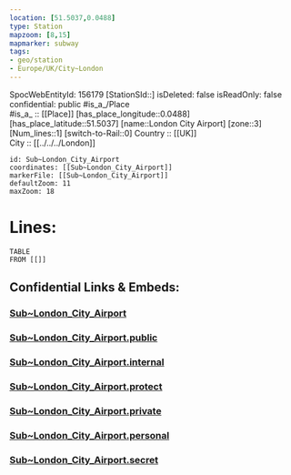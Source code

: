 ```yaml
---
location: [51.5037,0.0488] 
type: Station 
mapzoom: [8,15] 
mapmarker: subway 
tags:
- geo/station
- Europe/UK/City~London
---
```

SpocWebEntityId: 156179
[StationSId::] 
isDeleted: false
isReadOnly: false
confidential: public
#is_a_/Place  
#is_a_ :: [[Place]] 
[has_place_longitude::0.0488] 
[has_place_latitude::51.5037] 
[name::London City Airport] 
[zone::3] 
[Num_lines::1] 
[switch-to-Rail::0] 
Country :: [[UK]]  
City :: [[../../../London]]  


```leaflet
id: Sub~London_City_Airport
coordinates: [[Sub~London_City_Airport]] 
markerFile: [[Sub~London_City_Airport]] 
defaultZoom: 11 
maxZoom: 18
```


# Lines: 
```dataview
TABLE 
FROM [[]] 
```


## Confidential Links & Embeds: 

### [Sub~London_City_Airport](/_Standards/Earth/Continent/Europe/Europe~North/UK/England/Regions~England/London,Greater/cities~GreaterLondon/Underground/Station/Sub~London_City_Airport.md) 

### [Sub~London_City_Airport.public](/_public/Earth/Continent/Europe/Europe~North/UK/England/Regions~England/London,Greater/cities~GreaterLondon/Underground/Station/Sub~London_City_Airport.public.md) 

### [Sub~London_City_Airport.internal](/_internal/Earth/Continent/Europe/Europe~North/UK/England/Regions~England/London,Greater/cities~GreaterLondon/Underground/Station/Sub~London_City_Airport.internal.md) 

### [Sub~London_City_Airport.protect](/_protect/Earth/Continent/Europe/Europe~North/UK/England/Regions~England/London,Greater/cities~GreaterLondon/Underground/Station/Sub~London_City_Airport.protect.md) 

### [Sub~London_City_Airport.private](/_private/Earth/Continent/Europe/Europe~North/UK/England/Regions~England/London,Greater/cities~GreaterLondon/Underground/Station/Sub~London_City_Airport.private.md) 

### [Sub~London_City_Airport.personal](/_personal/Earth/Continent/Europe/Europe~North/UK/England/Regions~England/London,Greater/cities~GreaterLondon/Underground/Station/Sub~London_City_Airport.personal.md) 

### [Sub~London_City_Airport.secret](/_secret/Earth/Continent/Europe/Europe~North/UK/England/Regions~England/London,Greater/cities~GreaterLondon/Underground/Station/Sub~London_City_Airport.secret.md)

